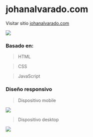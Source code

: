 # johanalvarado.com
Visitar sitio [johanalvarado.com](https://johanaalvarado.com/)

![](https://johanaalvarado.com/wp-content/uploads/2020/06/logo2.png)

### Basado en:

> HTML

> CSS

> JavaScript

### Diseño responsivo
> Dispositivo mobile

![](https://i.postimg.cc/wTcBdksH/johanaalvarado-com.png)

> Dispositivo desktop

![](https://i.postimg.cc/TYXPSs1C/pantalla-Joha.png)
